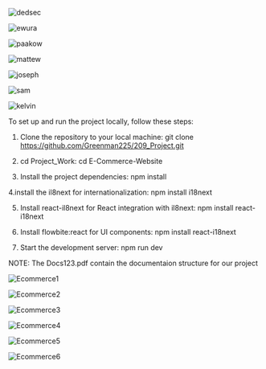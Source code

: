 
![dedsec](https://github.com/user-attachments/assets/2df9c572-6d6a-47e0-aae4-f582a970d817)

![ewura](https://github.com/user-attachments/assets/42b0ee23-89d0-4482-a947-c41c54a6aa66)

![paakow](https://github.com/user-attachments/assets/1e495217-5a52-446f-8a8d-9fb78fdc9e04)

![mattew](https://github.com/user-attachments/assets/43836962-c130-4308-bb44-aff7f3ad3e22)

![joseph](https://github.com/user-attachments/assets/3d5d1520-158e-4ba1-b25a-503096f5ad61)

![sam](https://github.com/user-attachments/assets/34c1fcbe-346e-432d-b403-164ef261f161)

![kelvin](https://github.com/user-attachments/assets/ff778e69-09d5-4709-b6f2-c8d949fb5b08)











To set up and run the project locally, follow these steps:
1. Clone the repository to your local machine:
   git clone https://github.com/Greenman225/209_Project.git

2. cd Project_Work:
   cd E-Commerce-Website

3. Install the project dependencies:
   npm install

4.install the il8next for internationalization:
  npm install i18next

5. Install react-il8next for React integration with il8next:
   npm install react-i18next

6. Install flowbite:react for UI components:
    npm install react-i18next

7. Start the development server:
   npm run dev

NOTE: The Docs123.pdf contain the documentaion structure for our project


![Ecommerce1](https://github.com/user-attachments/assets/74d8db1f-bdc3-407f-a95f-c78c2b46d52f)

![Ecommerce2](https://github.com/user-attachments/assets/44d2bc5e-9e5a-4669-98c7-5b722c0d1e34)

![Ecommerce3](https://github.com/user-attachments/assets/f8c6d284-bd85-4199-94aa-1140b6bd6ce8)

![Ecommerce4](https://github.com/user-attachments/assets/2bfc6b02-6ff8-4705-9b38-f7e31aafa357)

![Ecommerce5](https://github.com/user-attachments/assets/f5046fae-e8a3-44a0-bd46-1fadbc6fdc79)

![Ecommerce6](https://github.com/user-attachments/assets/b1145de9-9224-42fe-aec2-b9b02f14c46e)








 
  

